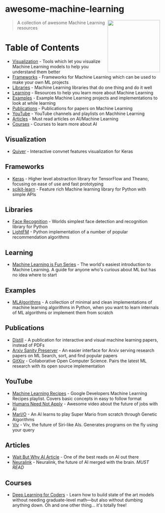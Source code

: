 # awesome-machine-learning

[<img src="http://biomall.cs.uno.edu/assets/img/sprites/machine_learning.png" align="right"  width="170">](#)

> A collection of awesome Machine Learning resources

# Table of Contents
- [Visualization](#visualization) - Tools which let you visualize Machine Learning models to help you understand them better
- [Frameworks](#frameworks) - Frameworks for Machine Learning which can be used to make your own ML projects
- [Libraries](#libraries) - Machine Learning libraries that do one thing and do it well
- [Learning](#learning) - Resources to help you learn more about Machine Learning
- [Examples](#examples) - Example Machine Learning projects and implementations to look at while learning
- [Publications](#publications) - Publications for papers on Machine Learning
- [YouTube](#youtube) - YouTube channels and playlists on Machhine Learning
- [Articles](#articles) - Must read articles on AI/Machine Learning
- [Courses](#courses) - Courses to learn more about AI


## Visualization
* [Quiver](https://github.com/keplr-io/quiver) - Interactive convnet features visualization for Keras

## Frameworks
* [Keras](https://keras.io) - Higher level abstraction library for TensorFlow and Theano, focusing on ease of use and fast prototyping
* [scikit-learn](http://scikit-learn.org/stable/) - Feature rich Machine learning library for Python with simple APIs

## Libraries
* [Face Recognition](https://github.com/ageitgey/face_recognition) - Worlds simplest face detection and recognition library for Python
* [LightFM](https://github.com/lyst/lightfm) - Python implementation of a number of popular recommendation algorithms

## Learning
* [Machine Learning is Fun Series](https://medium.com/@ageitgey/machine-learning-is-fun-80ea3ec3c471) - The world's easiest introduction to Machine Learning. A guide for anyone who's curious about ML but has no idea where to start

## Examples
* [MLAlgorithms](https://github.com/rushter/MLAlgorithms) - A collection of minimal and clean implementations of machine learning algorithms in Python, when you want to learn internals of ML algorithms or implement them from scratch

## Publications
* [Distill](http://distill.pub/) - A publication for interactive and visual machine learning papers, instead of PDFs
* [Arxiv Sanity Preserver](http://www.arxiv-sanity.com/) - An easier interface for Arxiv serving research papers on ML Search, sort, and find popular papers
* [GitXiv](http://www.gitxiv.com/) - Collaborative Open Computer Science. Pairs the latest ML research with its open source implementation 

## YouTube
* [Machine Learning Recipes](https://www.youtube.com/playlist?list=PLOU2XLYxmsIIuiBfYad6rFYQU_jL2ryal) - Google Developers Machine Learning Recipes playlist. Covers basic concepts in easy to follow format
* [Humans Need Not Apply](https://www.youtube.com/watch?v=7Pq-S557XQU) - Awesome video about the future of jobs with AI
* [MarI/O](https://www.youtube.com/watch?v=qv6UVOQ0F44) - An AI learns to play Super Mario from scratch through Genetic Algorithms
* [Viv](https://www.youtube.com/watch?v=MI07aeZqeco) - Viv, the future of Siri-like AIs. Generates programs on the fly using your query


## Articles
* [Wait But Why AI Article](https://waitbutwhy.com/2015/01/artificial-intelligence-revolution.html) - One of _the_ best reads on AI out there
* [Neuralink](waitbutwhy.com/2017/04/neuralink.html) - Neuralink, the future of AI merged with the brain. _MUST READ_


## Courses
* [Deep Learning for Coders](http://course.fast.ai/) - Learn how to build state of the art models without needing graduate-level math—but also without dumbing anything down. Oh and one other thing... it's totally free!
